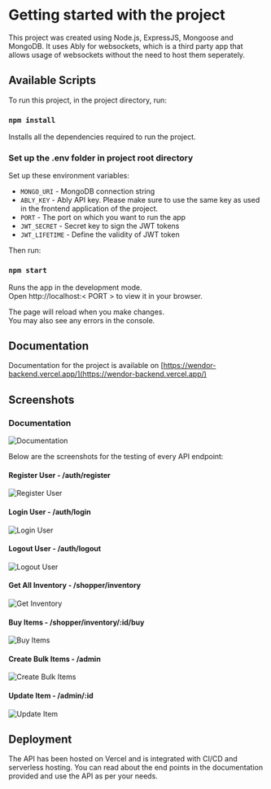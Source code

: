 # Getting started with the project

This project was created using Node.js, ExpressJS, Mongoose and MongoDB. It uses Ably for websockets, which is a third party app that allows usage of websockets without the need to host them seperately.

## Available Scripts

To run this project, in the project directory, run:

### `npm install`

Installs all the dependencies required to run the project.

### Set up the .env folder in project root directory

Set up these environment variables:
- `MONGO_URI` - MongoDB connection string
- `ABLY_KEY` - Ably API key. Please make sure to use the same key as used in the frontend application of the project.
- `PORT` - The port on which you want to run the app
- `JWT_SECRET` - Secret key to sign the JWT tokens
- `JWT_LIFETIME` - Define the validity of JWT token

Then run:

### `npm start`

Runs the app in the development mode.\
Open http://localhost:< PORT > to view it in your browser.

The page will reload when you make changes.\
You may also see any errors in the console.

## Documentation

Documentation for the project is available on [https://wendor-backend.vercel.app/](https://wendor-backend.vercel.app/)

## Screenshots

### Documentation

![Documentation](/backend/public/screenshots/documentation.png)

Below are the screenshots for the testing of every API endpoint:

#### Register User - /auth/register
![Register User](/backend/public/screenshots/register_user.png)

#### Login User - /auth/login
![Login User](/backend/public/screenshots/login_user.png)

#### Logout User - /auth/logout
![Logout User](/backend/public/screenshots/logout.png)

#### Get All Inventory - /shopper/inventory
![Get Inventory](/backend/public/screenshots/get_all_inventory.png)

#### Buy Items - /shopper/inventory/:id/buy
![Buy Items](/backend/public/screenshots/buy_items.png)

#### Create Bulk Items - /admin
![Create Bulk Items](/backend/public/screenshots/bulk_create.png)

#### Update Item - /admin/:id
![Update Item](/backend/public/screenshots/update_item.png)

## Deployment

The API has been hosted on Vercel and is integrated with CI/CD and serverless hosting.
You can read about the end points in the documentation provided and use the API as per your needs.